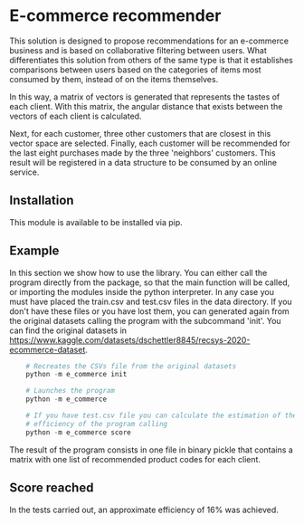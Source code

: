 # E-commerce recommender

This solution is designed to propose recommendations for an e-commerce business
and is based on collaborative filtering between users. What differentiates 
this solution from others of the same type is that it establishes comparisons 
between users based on the categories of items most consumed by them, instead 
of on the items themselves.

In this way, a matrix of vectors is generated that represents the tastes of 
each client. With this matrix, the angular distance that exists between the vectors 
of each client is calculated.

Next, for each customer, three other customers that are closest in this vector 
space are selected. Finally, each customer will be recommended for the last eight
purchases made by the three 'neighbors' customers. This result will be registered 
in a data structure to be consumed by an online service.

## Installation

This module is available to be installed via pip.

## Example

In this section we show how to use the library. You can either call the program directly from the package, 
so that the main function will be called, or importing the modules inside the python interpreter. In any case 
you must have placed the train.csv and test.csv files in the data directory. If you don't have these files or 
you have lost them, you can generated again from the original datasets calling the program with the subcommand 'init'.
You can find the original datasets in https://www.kaggle.com/datasets/dschettler8845/recsys-2020-ecommerce-dataset.

```python
    # Recreates the CSVs file from the original datasets
    python -m e_commerce init

    # Launches the program
    python -m e_commerce

    # If you have test.csv file you can calculate the estimation of the
    # efficiency of the program calling
    python -m e_commerce score
```

The result of the program consists in one file in binary pickle that contains a matrix with one list 
of recommended product codes for each client.

## Score reached
In the tests carried out, an approximate efficiency of 16% was achieved.
